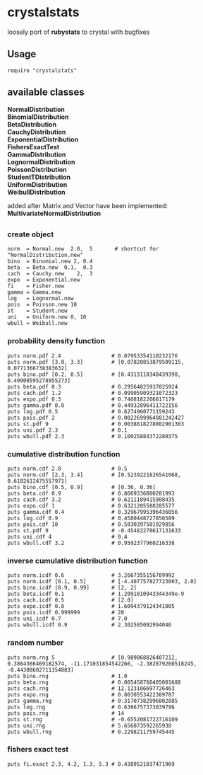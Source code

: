 # crystalstats
loosely port of **rubystats** to crystal with bugfixes

## Usage
    require "crystalstats"

## available classes

**NormalDistribution<br>
BinomialDistribution<br>
BetaDistribution<br>
CauchyDistribution<br>
ExponentialDistribution<br>
FishersExactTest<br>
GammaDistribution<br>
LognormalDistribution<br>
PoissonDistribution<br>
StudentTDistribution<br>
UniformDistribution<br>
WeibullDistribution**

added after Matrix and Vector have been implemented:<br>
**MultivariateNormalDistribution**

##
### create object
    norm  = Normal.new  2.0,  5       # shortcut for "NormalDistribution.new"
    bino  = Binomial.new 2, 0.4
    beta  = Beta.new  0.1,  0.3
    cach  = Cauchy.new    2,  3
    expo  = Exponential.new
    fi    = Fisher.new
    gamma = Gamma.new
    log   = Lognormal.new
    pois  = Poisson.new 10
    st    = Student.new
    uni   = Uniform.new 0, 10
    wbull = Weibull.new
    
### probability density function
    puts norm.pdf 2.4                # 0.07953354110232176
    puts norm.pdf [3.0, 3.3]         # [0.07820853879509115, 0.0771366738383632]
    puts bino.pdf [0.2, 0.5]         # [0.4313110348439398, 0.49900595278955273]
    puts beta.pdf 0.3                # 0.29564825937025924
    puts cach.pdf 1.2                # 0.09905909321072323
    puts expo.pdf 0.3                # 0.7408182206817179
    puts gamma.pdf 0.8               # 0.44932896411722156
    puts log.pdf 0.5                 # 0.6274960771159243
    puts pois.pdf 2                  # 0.0022699964881242427
    puts st.pdf 9                    # 0.0038818278802901303
    puts uni.pdf 2.3                 # 0.1
    puts wbull.pdf 2.3               # 0.10025884372280375

### cumulative distribution function
    puts norm.cdf 2.0                # 0.5
    puts norm.cdf [2.3, 3.4]         # [0.5239221826541068, 0.6102612475557971]
    puts bino.cdf [0.5, 0.9]         # [0.36, 0.36]
    puts beta.cdf 0.9                # 0.8669336800281993
    puts cach.cdf 3.2                # 0.6211189415908435
    puts expo.cdf 1                  # 0.6321205588285577
    puts gamma.cdf 0.4               # 0.32967995396436056
    puts log.cdf 0.9                 # 0.4580448727856589
    puts pois.cdf 10                 # 0.5830397501929856
    puts st.pdf 9                    # -0.45482278617131633
    puts uni.cdf 4                   # 0.4
    puts wbull.cdf 3.2               # 0.9592377960216338
    
### inverse cumulative distribution function
    puts norm.icdf 0.6               # 3.2667355156789992
    puts norm.icdf [0.1, 0.5]        # [-4.407757827723003, 2.0]
    puts bino.icdf [0.9, 0.99]       # [2, 2]
    puts beta.icdf 0.1               # 1.2091010943344349e-9
    puts cach.icdf 0.5               # [2.0]
    puts expo.icdf 0.8               # 1.6094379124341005
    puts pois.icdf 0.999999          # 28
    puts uni.icdf 0.7                # 7.0
    puts wbull.icdf 0.9              # 2.302585092994046

### random number
    puts norm.rng 5                  # [0.989068826407212, 0.3864366469182574, -11.171031854542266, -2.382879260518245, -0.44308602711354883]
    puts bino.rng                    # 1.0
    puts beta.rng                    # 0.005458760405001688
    puts cach.rng                    # 12.123106697726463
    puts expo.rng                    # 0.8030553422389787
    puts gamma.rng                   # 0.31707382996802885
    puts log.rng                     # 0.6366757373839796
    puts pois.rng                    # 14
    puts st.rng                      # -0.6552081722716109
    puts uni.rng                     # 5.656073592265938
    puts wbull.rng                   # 0.2298211759745445
    
### fishers exact test
    puts fi.exact 2.3, 4.2, 1.3, 5.3 # 0.4389521037471969
